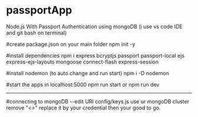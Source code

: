 # passportApp
Node.js With Passport Authentication using mongoDB (i use vs code IDE and git bash on terminal)

#create package.json
on your main folder npm init -y

#install dependencies
npm i express bcryptjs passport passport-local ejs express-ejs-layouts mongoose connect-flash express-session

#install nodemon (to auto change and run start)
npm i -D nodemon

#start the apps in localhost:5000
npm run start or npm run dev

*********************************************

#connecting to mongoDB
--edit URI config/keys.js use ur mongoDB cluster remove  "<>" replace it by your credential then your good to go.
